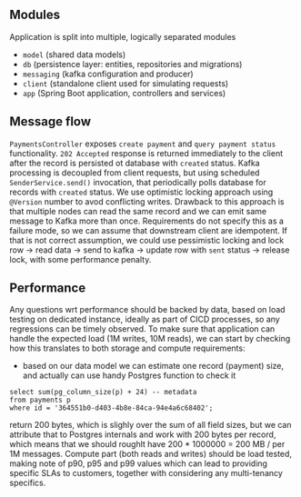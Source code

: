 ## Modules

Application is split into multiple, logically separated modules

* `model` (shared data models)
* `db` (persistence layer: entities, repositories and migrations)
* `messaging` (kafka configuration and producer)
* `client` (standalone client used for simulating requests)
* `app` (Spring Boot application, controllers and services)

## Message flow

`PaymentsController` exposes `create payment` and `query payment status` functionality.
`202 Accepted` response is returned immediately to the client after the record is persisted ot database with `created` status.
Kafka processing is decoupled from client requests, but using scheduled `SenderService.send()` invocation, that periodically polls
database for records with `created` status. 
We use optimistic locking approach using `@Version` number to avod conflicting writes. Drawback to this approach is that 
multiple nodes can read the same record and we can emit same message to Kafka more than once. Requirements do not specify this
as a failure mode, so we can assume that downstream client are idempotent. If that is not correct assumption, we could
use pessimistic locking and lock row -> read data -> send to kafka -> update row with `sent` status -> release lock, with 
some performance penalty.

## Performance

Any questions wrt performance should be backed by data, based on load testing on dedicated instance, ideally as part of 
CICD processes, so any regressions can be timely observed.
To make sure that application can handle the expected load (1M writes, 10M reads), we can start by checking how this
translates to both storage and compute requirements:
* based on our data model we can estimate one record (payment) size, and actually can use handy Postgres function to check it
```
select sum(pg_column_size(p) + 24) -- metadata
from payments p
where id = '364551b0-d403-4b8e-84ca-94e4a6c68402';
```
return 200 bytes, which is slighly over the sum of all field sizes, but we can attribute that to Postgres internals
and work with 200 bytes per record, which means that we should roughlt have 200 * 1000000 = 200 MB / per 1M messages.
Compute part (both reads and writes) should be load tested, making note of p90, p95 and p99 values which can lead to 
providing specific SLAs to customers, together with considering any multi-tenancy specifics.
